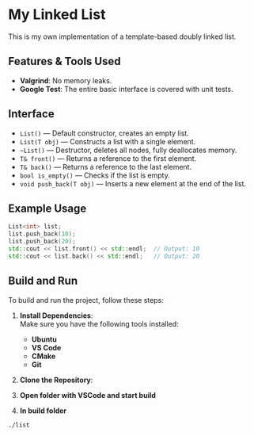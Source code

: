 # My Linked List

This is my own implementation of a template-based doubly linked list.

## Features & Tools Used

- **Valgrind**: No memory leaks.
- **Google Test**: The entire basic interface is covered with unit tests.

## Interface

- `List()`                 — Default constructor, creates an empty list.
- `List(T obj)`            — Constructs a list with a single element.
- `~List()`                 — Destructor, deletes all nodes, fully deallocates memory.
- `T& front()`              — Returns a reference to the first element.
- `T& back()`               — Returns a reference to the last element.
- `bool is_empty()`         — Checks if the list is empty.
- `void push_back(T obj)`   — Inserts a new element at the end of the list.

## Example Usage

```cpp
List<int> list;
list.push_back(10);
list.push_back(20);
std::cout << list.front() << std::endl;  // Output: 10
std::cout << list.back() << std::endl;   // Output: 20
```
## Build and Run

To build and run the project, follow these steps:

1. **Install Dependencies**:  
   Make sure you have the following tools installed:
   - **Ubuntu**
   - **VS Code**  
   - **CMake**  
   - **Git**

2. **Clone the Repository**:

3. **Open folder with VSCode and start build**

4. **In build folder**
```bash
./list
